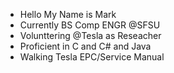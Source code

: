 
- Hello My Name is Mark
- Currently BS Comp ENGR @SFSU
- Volunttering @Tesla as Reseacher
- Proficient in C and C# and Java
- Walking Tesla EPC/Service Manual
